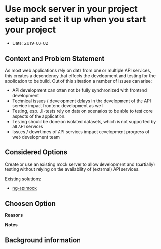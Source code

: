 # Use mock server in your project setup and set it up when you start your project

* Date: 2019-03-02

## Context and Problem Statement

As most web applications rely on data from one or multiple API services, this creates a dependency that effects the development and testing for the application to be build.
Out of this situation a number of issues can arise:

* API development can often not be fully synchronized with frontend development
* Technical issues / development delays in the development of the API service impact frontend development as well
* Testing, esp. UI-tests rely on data on scenarios to be able to test core aspects of the application.
* Testing should be done on isolated datasets, which is not supported by all API services
* Issues / downtimes of API services impact development progress of web development team

## Considered Options

Create or use an existing mock server to allow development and (partially) testing without relying on the availability of (external) API services.

Existing solutions:
* [ng-apimock](https://www.npmjs.com/package/ng-apimock)

## Choosen Option

**Reasons**

**Notes**

## Background information
